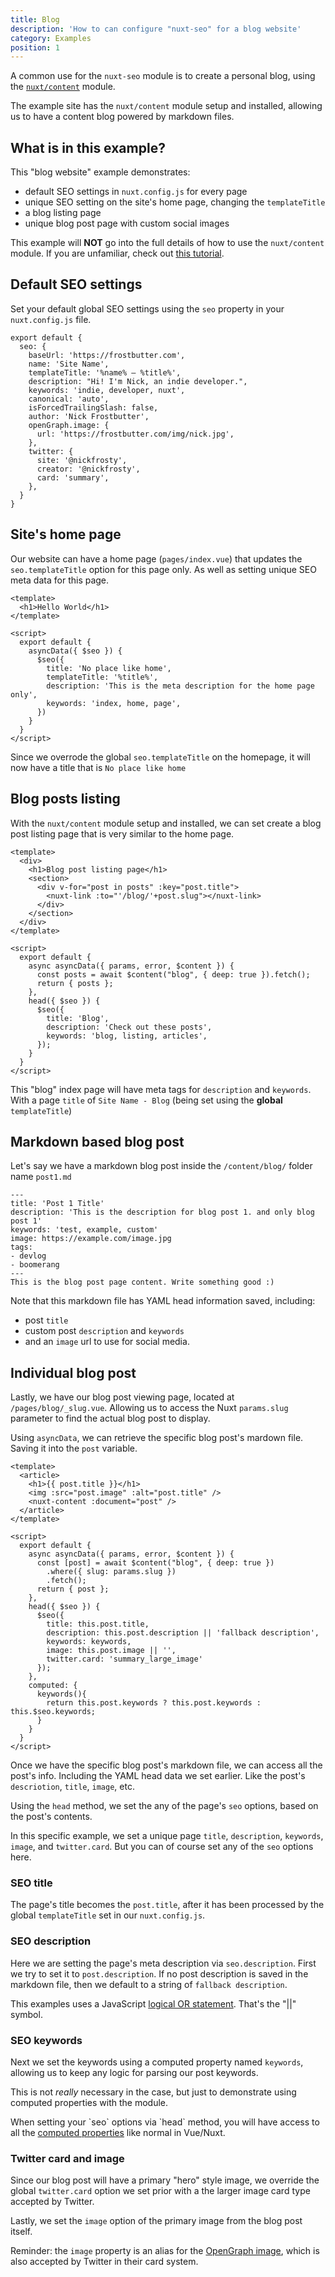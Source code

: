 ```yaml
---
title: Blog
description: 'How to can configure "nuxt-seo" for a blog website'
category: Examples
position: 1
---
```


A common use for the `nuxt-seo` module is to create a personal blog, using the [`nuxt/content`](https://content.nuxtjs.org) module.

The example site has the `nuxt/content` module setup and installed, allowing us to have a content blog powered by markdown files.

## What is in this example?

This "blog website" example demonstrates:

- default SEO settings in `nuxt.config.js` for every page
- unique SEO setting on the site's home page, changing the `templateTitle`
- a blog listing page
- unique blog post page with custom social images

<alert type="info">

This example will <b>NOT</b> go into the full details of how to use the `nuxt/content` module. If you are unfamiliar, check out <a href="">this tutorial</a>.

</alert>

## Default SEO settings

Set your default global SEO settings using the `seo` property in your `nuxt.config.js` file.

```js{}[nuxt.config.js]
export default {
  seo: {
    baseUrl: 'https://frostbutter.com',
    name: 'Site Name',
    templateTitle: '%name% — %title%',
    description: "Hi! I'm Nick, an indie developer.",
    keywords: 'indie, developer, nuxt',
    canonical: 'auto',
    isForcedTrailingSlash: false,
    author: 'Nick Frostbutter',
    openGraph.image: {
      url: 'https://frostbutter.com/img/nick.jpg',
    },
    twitter: { 
      site: '@nickfrosty', 
      creator: '@nickfrosty',
      card: 'summary',
    },
  }
}
```

## Site's home page

Our website can have a home page (`pages/index.vue`) that updates the `seo.templateTitle` option for this page only. As well as setting unique SEO meta data for this page.

```vue[/pages/index.vue]
<template>
  <h1>Hello World</h1>
</template>

<script>
  export default {
    asyncData({ $seo }) {
      $seo({
        title: 'No place like home',
        templateTitle: '%title%',
        description: 'This is the meta description for the home page only',
        keywords: 'index, home, page',
      })
    }
  }
</script>
```

Since we overrode the global `seo.templateTitle` on the homepage, it will now have a title that is `No place like home`

## Blog posts listing

With the `nuxt/content` module setup and installed, we can set create a blog post listing page that is very similar to the home page.

```vue[/pages/blog/index.vue]
<template>
  <div>
    <h1>Blog post listing page</h1>
    <section>
      <div v-for="post in posts" :key="post.title">
        <nuxt-link :to="'/blog/'+post.slug"></nuxt-link>
      </div>
    </section>
  </div>
</template>

<script>
  export default {
    async asyncData({ params, error, $content }) {
      const posts = await $content("blog", { deep: true }).fetch();
      return { posts };
    },
    head({ $seo }) {
      $seo({
        title: 'Blog',
        description: 'Check out these posts',
        keywords: 'blog, listing, articles',
      });
    }
  }
</script>
```

This "blog" index page will have meta tags for `description` and `keywords`. With a page `title` of `Site Name - Blog` (being set using the **global** `templateTitle`)

## Markdown based blog post

Let's say we have a markdown blog post inside the `/content/blog/` folder name `post1.md`

```md[/content/blog/post1.md]
---
title: 'Post 1 Title'
description: 'This is the description for blog post 1. and only blog post 1'
keywords: 'test, example, custom'
image: https://example.com/image.jpg
tags:
- devlog
- boomerang
---
This is the blog post page content. Write something good :)
```

Note that this markdown file has YAML head information saved, including:

- post `title`
- custom post `description` and `keywords`
- and an `image` url to use for social media.

## Individual blog post

Lastly, we have our blog post viewing page, located at `/pages/blog/_slug.vue`. Allowing us to access the Nuxt `params.slug` parameter to find the actual blog post to display.

Using `asyncData`, we can retrieve the specific blog post's mardown file. Saving it into the `post` variable.

```vue[/pages/blog/_slug.vue]
<template>
  <article>
    <h1>{{ post.title }}</h1>
    <img :src="post.image" :alt="post.title" />
    <nuxt-content :document="post" />
  </article>
</template>

<script>
  export default {
    async asyncData({ params, error, $content }) {
      const [post] = await $content("blog", { deep: true })
        .where({ slug: params.slug })
        .fetch();
      return { post };
    },
    head({ $seo }) {
      $seo({
        title: this.post.title,
        description: this.post.description || 'fallback description',
        keywords: keywords,
        image: this.post.image || '',
        twitter.card: 'summary_large_image'
      });
    },
    computed: {
      keywords(){
        return this.post.keywords ? this.post.keywords : this.$seo.keywords;
      }
    }
  }
</script>
```

Once we have the specific blog post's markdown file, we can access all the post's info. Including the YAML head data we set earlier. Like the post's `descriotion`, `title`, `image`, etc.

Using the `head` method, we set the any of the page's `seo` options, based on the post's contents. 

In this specific example, we set a unique page `title`, `description`, `keywords`, `image`, and `twitter.card`. But you can of course set any of the `seo` options here.

### SEO title

The page's title becomes the `post.title`, after it has been processed by the global `templateTitle` set in our `nuxt.config.js`.

### SEO description

Here we are setting the page's meta description via `seo.description`. First we try to set it to `post.description`. If no post description is saved in the markdown file, then we default to a string of `fallback description`.

<alert type="info">
This examples uses a JavaScript <a target="_blank" href="https://developer.mozilla.org/en-US/docs/Web/JavaScript/Reference/Operators/Logical_OR">logical OR statement</a>. That's the "||" symbol.
</alert>

### SEO keywords

Next we set the keywords using a computed property named `keywords`, allowing us to keep any logic for parsing our post keywords. 

This is not _really_ necessary in the case, but just to demonstrate using computed properties with the module.

<alert type="info">
When setting your `seo` options via `head` method, you will have access to all the <a target="_blank" href="https://vuejs.org/v2/guide/computed.html">computed properties</a> like normal in Vue/Nuxt.
</alert>

### Twitter card and image

Since our blog post will have a primary "hero" style image, we override the global `twitter.card` option we set prior with a the larger image card type accepted by Twitter. 

Lastly, we set the `image` option of the primary image from the blog post itself.

<alert type="info">

Reminder: the `image` property is an alias for the <a href="/options/opengraph#image-options">OpenGraph image</a>, which is also accepted by Twitter in their card system.

</alert>